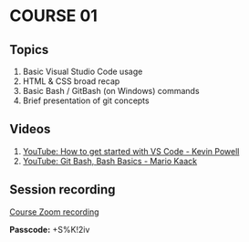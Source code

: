 # COURSE 01

## Topics
1. Basic Visual Studio Code usage
2. HTML & CSS broad recap
3. Basic Bash / GitBash (on Windows) commands
4. Brief presentation of git concepts

## Videos
1. [YouTube: How to get started with VS Code - Kevin Powell](https://youtu.be/EUJlVYggR1Y?si=FGLx3qUq6CMr2i5x)
2. [YouTube: Git Bash, Bash Basics - Mario Kaack](https://youtu.be/oQc-2gsjgDg?si=oa_vkvyNBjO_x3SZ)

## Session recording
[Course Zoom recording](https://scoalainformala.zoom.us/rec/share/ZCM2BcsiSMjav2W-rMUEhAtKNn2y9MkBB-x_ASIoEUhK_03iVOEHGTWVuQqg1QWW.0jT9FPcmhm8fDccI)

**Passcode:** +S%K!2iv